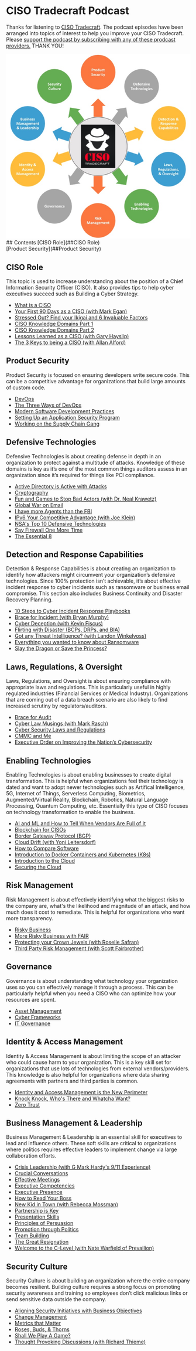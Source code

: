 # CISO Tradecraft Podcast
Thanks for listening to [CISO Tradecraft](https://www.cisotradecraft.com/).  The podcast episodes have been arranged into topics of interest to help you improve your CISO Tradecraft.  Please [support the podcast by subscribing with any of these prodcast providers.](https://linktr.ee/cisotradecraft) THANK YOU!

<img src=images/CISOTradecraftTopics.jpg>
## Contents
[CISO Role](##CISO Role)<br>
[Product Security](##Product Security)

## CISO Role
This topic is used to increase understanding about the position of a Chief Information Security Officer (CISO).  It also provides tips to help cyber executives succeed such as Building a Cyber Strategy.
- [What is a CISO](https://cisotradecraft.podbean.com/e/ciso-tradecraft-what-is-a-ciso/)
- [Your First 90 Days as a CISO (with Mark Egan)](https://cisotradecraft.podbean.com/e/ciso-tradecraft-your-first-90-days-as-a-ciso-with-mark-egan/)
- [Stressed Out? Find your Ikigai and 6 Invaluable Factors](https://cisotradecraft.podbean.com/e/ciso-tradecraft-stressed-out-find-your-ikigai-and-6-invaluable-factors/)
- [CISO Knowledge Domains Part 1](https://cisotradecraft.podbean.com/e/ciso-tradecraft-ciso-knowledge-domains-part-1/)
- [CISO Knowledge Domains Part 2](https://cisotradecraft.podbean.com/e/ciso-tradecraft-ciso-knowledge-domains-part-2/)
- [Lessons Learned as a CISO (with Gary Hayslip)](https://cisotradecraft.podbean.com/e/ciso-tradecraft-lessons-learned-as-a-ciso/)
- [The 3 Keys to being a CISO (with Allan Alford)](https://cisotradecraft.podbean.com/e/ciso-tradecraft-3-keys-to-being-a-ciso-with-allan-alford/)
## Product Security
Product Security is focused on ensuring developers write secure code.  This can be a competitive advantage for organizations that build large amounts of custom code.
- [DevOps](https://cisotradecraft.podbean.com/e/ciso-tradecraft-devops/)
- [The Three Ways of DevOps](https://cisotradecraft.podbean.com/e/ciso-tradecraft-the-three-ways-of-devops/)
- [Modern Software Development Practices](https://cisotradecraft.podbean.com/e/ciso-tradecraft-modern-software-development-practices/)
- [Setting Up an Application Security Program](https://cisotradecraft.podbean.com/e/ciso-tradecraft-setting-up-an-application-security-program/)
- [Working on the Supply Chain Gang](https://cisotradecraft.podbean.com/e/ciso-tradecraft-working-on-the-supply-chain-gang/)
## Defensive Technologies
Defensive Technologies is about creating defense in depth in an organization to protect against a multitude of attacks.  Knowledge of these domains is key as it’s one of the most common things auditors assess in an organization since it’s required for things like PCI compliance.
- [Active Directory is Active with Attacks](https://cisotradecraft.podbean.com/e/ciso-tradecraft-active-directory-is-active-with-attacks/)
- [Cryptography](https://cisotradecraft.podbean.com/e/ciso-tradecraft-cryptography/)
- [Fun and Games to Stop Bad Actors (with Dr. Neal Krawetz)](https://cisotradecraft.podbean.com/e/fun-and-games-to-stop-bad-actors-with-dr-neal-krawetz/)
- [Global War on Email](https://cisotradecraft.podbean.com/e/ciso-tradecraft-global-war-on-email/)
- [I have more Agents than the FBI](https://cisotradecraft.podbean.com/e/ciso-tradecraft-i-have-more-agents-than-the-fbi/)
- [IPv6 Your Competitive Advantage (with Joe Klein)](https://cisotradecraft.podbean.com/e/ciso-tradecraft-ipv6-your-competitive-advantage/)
- [NSA's Top 10 Defensive Technologies](https://cisotradecraft.podbean.com/e/ciso-tradecraft-nsas-top-10-cybersecurity-mitigation-strategies/)
- [Say Firewall One More Time](https://cisotradecraft.podbean.com/e/ciso-tradecraft-say-firewall-one-more-time/)
- [The Essential 8](https://cisotradecraft.podbean.com/e/ciso-tradecraft-the-essential-eight/)
## Detection and Response Capabilities
Detection & Response Capabilities is about creating an organization to identify how attackers might circumvent your organization’s defensive technologies.  Since 100% protection isn’t achievable, it’s about effective incident response to cyber incidents such as ransomware or business email compromise.  This section also includes Business Continuity and Disaster Recovery Planning.
- [10 Steps to Cyber Incident Response Playbooks](https://cisotradecraft.podbean.com/e/10-steps-to-cyber-incident-response-playbooks/)
- [Brace for Incident (with Bryan Murphy)](https://cisotradecraft.podbean.com/e/ciso-tradecraft-brace-for-incident-with-bryan-murphy/)
- [Cyber Deception (with Kevin Fiscus)](https://cisotradecraft.podbean.com/e/ciso-tradecraft-cyber-deception-with-kevin-fiscus/)
- [Flirting with Disaster (BCPs, DRPs, and BIA)](https://cisotradecraft.podbean.com/e/ciso-tradecraft-flirting-with-disaster/)
- [Got any Threat Intelligence? (with Landon Winkelvoss)](https://cisotradecraft.podbean.com/e/ciso-tradecraft-got-any-threat-intelligence/)
- [Everything you wanted to know about Ransomware](https://cisotradecraft.podbean.com/e/ciso-tradecraft-everything-you-wanted-to-know-about-ransomware/)
- [Slay the Dragon or Save the Princess?](https://cisotradecraft.podbean.com/e/ciso-tradecraft-slay-the-dragon-or-save-the-princess/)
## Laws, Regulations, & Oversight
Laws, Regulations, and Oversight is about ensuring compliance with appropriate laws and regulations.  This is particularly useful in highly regulated industries (Financial Services or Medical Industry).  Organizations that are coming out of a data breach scenario are also likely to find increased scrutiny by regulators/auditors.
- [Brace for Audit](https://cisotradecraft.podbean.com/e/ciso-tradecraft-brace-for-audit/)
- [Cyber Law Musings (with Mark Rasch)](https://cisotradecraft.podbean.com/e/cyberlaw-musings-with-mark-rasch/)
- [Cyber Security Laws and Regulations](https://cisotradecraft.podbean.com/e/ciso-tradecraft-cyber-security-laws/)
- [CMMC and Me](https://cisotradecraft.podbean.com/e/ciso-tradecraft-cmmc-and-me/)
- [Executive Order on Improving the Nation’s Cybersecurity](https://cisotradecraft.podbean.com/e/ciso-tradecraft-executive-order-on-cyber-security/)
## Enabling Technologies
Enabling Technologies is about enabling businesses to create digital transformation.  This is helpful when organizations feel their technology is dated and want to adopt newer technologies such as Artifical Intelligence, 5G, Internet of Things, Serverless Computing, Biometrics, Augmented/Virtual Reality, Blockchain, Robotics, Natural Language Processing, Quantum Computing, etc.  Essentially this type of CISO focuses on technology transformation to enable the business.
- [AI and ML and How to Tell When Vendors Are Full of It](https://cisotradecraft.podbean.com/e/ciso-tradecraft-ai-and-ml-and-how-to-tell-when-vendors-are-full-of-it/)
- [Blockchain for CISOs](https://cisotradecraft.podbean.com/e/ciso-tradecraft-blockchain/)
- [Border Gateway Protocol (BGP)](https://cisotradecraft.podbean.com/e/ciso-tradecraft-border-gateway-protocol-bgp/)
- [Cloud Drift (with Yoni Leitersdorf)](https://cisotradecraft.podbean.com/e/ciso-tradecraft-cloud-drift-with-yoni-leitersdorf/)
- [How to Compare Software](https://cisotradecraft.podbean.com/e/ciso-tradecraft-how-to-compare-software/)
- [Introduction to Docker Containers and Kubernetes (K8s)](https://cisotradecraft.podbean.com/e/ciso-tradecraft-intro-to-docker-containers-and-kubernetes-k8s/)
- [Introduction to the Cloud](https://cisotradecraft.podbean.com/e/ciso-tradecraft-introduction-to-the-cloud/)
- [Securing the Cloud](https://cisotradecraft.podbean.com/e/ciso-tradecraft-securing-the-cloud/)
## Risk Management
Risk Management is about effectively identifying what the biggest risks to the company are, what's the likelihood and magnitude of an attack, and how much does it cost to remediate.  This is helpful for organizations who want more transparency.
- [Risky Business](https://cisotradecraft.podbean.com/e/ciso-tradecraft-risky-business/)
- [More Risky Business with FAIR](https://cisotradecraft.podbean.com/e/ciso-tradecraft-more-risky-business/)
- [Protecting your Crown Jewels (with Roselle Safran)](https://cisotradecraft.podbean.com/e/ciso-tradecraft-protecting-your-crown-jewels-with-roselle-safran/)
- [Third Party Risk Management (with  Scott Fairbrother)](https://cisotradecraft.podbean.com/e/ciso-tradecraft-third-party-risk-management/)
## Governance
Governance is about understanding what technology your organization uses so you can effectively manage it through a process.  This can be particularly helpful when you need a CISO who can optimize how your resources are spent.
- [Asset Management](https://cisotradecraft.podbean.com/e/ciso-tradecraft-asset-management/)
- [Cyber Frameworks](https://cisotradecraft.podbean.com/e/ciso-tradecraft-cyber-frameworks/)
- [IT Governance](https://cisotradecraft.podbean.com/e/ciso-tradecraft-it-governance/)
## Identity & Access Management
Identity & Access Management is about limiting the scope of an attacker who could cause harm to your organization.  This is a key skill set for organizations that use lots of technologies from external vendors/providers. This knowledge is also helpful for organizations where data sharing agreements with partners and third parties is common.
- [Identity and Access Management is the New Perimeter](https://cisotradecraft.podbean.com/e/identity-and-access-management-is-the-new-perimeter/)
- [Knock Knock, Who's There and Whatcha Want?](https://cisotradecraft.podbean.com/e/ciso-tradecraft-knock-knock-who-s-there-and-whatcha-want/)
- [Zero Trust](https://cisotradecraft.podbean.com/e/ciso-tradecraft-zero-trust/)
## Business Management & Leadership
Business Management & Leadership is an essential skill for executives to lead and influence others.  These soft skills are critical to organizations where politics requires effective leaders to implement change via large collaboration efforts.  
- [Crisis Leadership (with G Mark Hardy's 9/11 Experience)](https://cisotradecraft.podbean.com/e/ciso-tradecraft-crisis-leadership-with-g-mark-hardy-s-911-experience/)
- [Crucial Conversations](https://cisotradecraft.podbean.com/e/ciso-tradecraft-crucial-conversations/)
- [Effective Meetings](https://cisotradecraft.podbean.com/e/ciso-tradecraft-effective-meetings/)
- [Executive Competencies](https://cisotradecraft.podbean.com/e/ciso-tradecraft-executive-competencies/)
- [Executive Presence](https://cisotradecraft.podbean.com/e/ciso-tradecraft-executive-presence/)
- [How to Read Your Boss](https://cisotradecraft.podbean.com/e/ciso-tradecraft-change-the-way-you-persuade/)
- [New Kid in Town (with Rebecca Mossman)](https://cisotradecraft.podbean.com/e/ciso-tradecraft-new-kid-in-town-with-rebecca-mossman/)
- [Partnership is Key](https://cisotradecraft.podbean.com/e/ciso-tradecraft-partnership-is-key/)
- [Presentation Skills](https://cisotradecraft.podbean.com/e/ciso-tradecraft-presentation-skills/)
- [Principles of Persuasion](https://cisotradecraft.podbean.com/e/ciso-tradecraft-principles-of-persuasion/)
- [Promotion through Politics](https://cisotradecraft.podbean.com/e/ciso-tradecraft-promotion-through-politics/)
- [Team Building](https://cisotradecraft.podbean.com/e/ciso-tradecraft-team-building/)
- [The Great Resignation](https://cisotradecraft.podbean.com/e/ciso-tradecraft-the-great-resignationn/)
- [Welcome to the C-Level (with Nate Warfield of Prevailion)](https://cisotradecraft.podbean.com/e/welcome-to-the-c-level-with-nate-warfield-of-prevailion/)
## Security Culture
Security Culture is about building an organization where the entire company becomes resilient.  Building culture requires a strong focus on promoting security awareness and training so employees don’t click malicious links or send sensitive data outside the company.
- [Aligning Security Initiatives with Business Objectives](https://cisotradecraft.podbean.com/e/ciso-tradecraft-aligning-security-initiatives-with-business-objectives/)
- [Change Management](https://cisotradecraft.podbean.com/e/ciso-tradecraft-change-management/)
- [Metrics that Matter](https://cisotradecraft.podbean.com/e/ciso-tradecraft-metrics-that-matter/)
- [Roses, Buds, & Thorns](https://cisotradecraft.podbean.com/e/ciso-tradecraft-roses-buds-thorns/)
- [Shall We Play A Game?](https://cisotradecraft.podbean.com/e/ciso-tradecraft-shall-we-play-a-game/)
- [Thought Provoking Discussions (with Richard Thieme)](https://cisotradecraft.podbean.com/e/ciso-tradecraft-thought-provoking-discussions-with-richard-thieme/)
